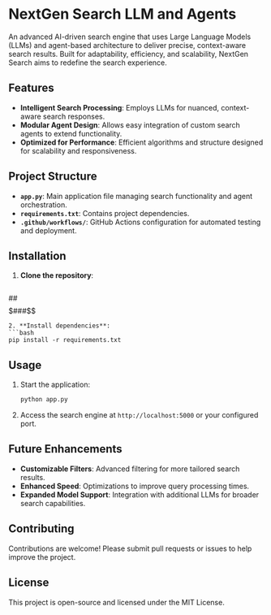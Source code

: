 

# **NextGen Search LLM and Agents**

An advanced AI-driven search engine that uses Large Language Models (LLMs) and agent-based architecture to deliver precise, context-aware search results. Built for adaptability, efficiency, and scalability, NextGen Search aims to redefine the search experience.

## **Features**
- **Intelligent Search Processing**: Employs LLMs for nuanced, context-aware search responses.
- **Modular Agent Design**: Allows easy integration of custom search agents to extend functionality.
- **Optimized for Performance**: Efficient algorithms and structure designed for scalability and responsiveness.

## **Project Structure**
- **`app.py`**: Main application file managing search functionality and agent orchestration.
- **`requirements.txt`**: Contains project dependencies.
- **`.github/workflows/`**: GitHub Actions configuration for automated testing and deployment.

## **Installation**
1. **Clone the repository**:
   ```bash
 ##$$$$$###$$
   ```
2. **Install dependencies**:
   ```bash
   pip install -r requirements.txt
   ```

## **Usage**
1. Start the application:
   ```bash
   python app.py
   ```
2. Access the search engine at `http://localhost:5000` or your configured port.

## **Future Enhancements**
- **Customizable Filters**: Advanced filtering for more tailored search results.
- **Enhanced Speed**: Optimizations to improve query processing times.
- **Expanded Model Support**: Integration with additional LLMs for broader search capabilities.

## **Contributing**
Contributions are welcome! Please submit pull requests or issues to help improve the project.

## **License**
This project is open-source and licensed under the MIT License.


